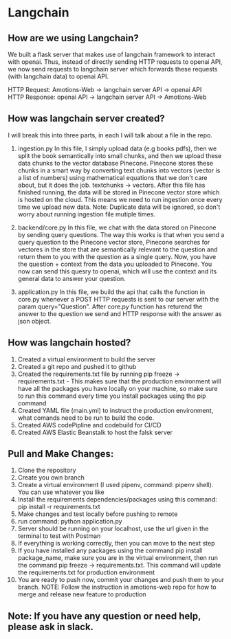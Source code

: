 # Langchain

## How are we using Langchain?
We built a flask server that makes use of langchain framework to interact with openai. Thus, instead of directly sending HTTP requests
to openai API, we now send requests to langchain server which forwards these requests (with langchain data) to openai API. 

HTTP Request: Amotions-Web -> langchain server API -> openai API
<br />
HTTP Response: openai API -> langchain server API -> Amotions-Web

## How was langchain server created?
I will break this into three parts, in each I will talk about a file in the repo.

1. ingestion.py
In this file, I simply upload data (e.g books pdfs), then we split the book semantically into small chunks, and then we upload these data chunks to the vector database Pinecone. Pinecone stores these chunks in a smart way by converting text chunks into vectors (vector is a list of numbers) using mathematical equations that we don't care about, but it does the job. textchunks -> vectors. After this file has finished running, the data will be stored in Pinecone vector store which is hosted on the cloud. This means we need to run ingestion once every time we upload new data. Note: Duplicate data will be ignored, so don't worry about running ingestion file mutiple times.

2. backend/core.py
In this file, we chat with the data stored on Pinecone by sending query questions. The way this works is that when you send a query question to the Pinecone vector store, Pinecone searches for vectores in the store that are semantically relevant to the question and return them to you with the question as a single query. Now, you have the question + context from the data you uploaded to Pinecone. You now can send this quesry to openai, which will use the context and its general data to answer your question.

3. application.py
In this file, we build the api that calls the function in core.py whenever a POST HTTP requests is sent to our server with the param query="Question". After core.py function has returend the answer to the question we send and HTTP response with the answer as json object.

## How was langchain hosted?
1. Created a virtual environment to build the server
2. Created a git repo and pushed it to github
3. Created the requirements.txt file by running pip freeze -> requirements.txt - This makes sure that the production environment will have all the packages you have locally on your machine, so make sure to run this command every time you install packages using the pip command 
4. Created YAML file (main.yml) to instruct the production environment, what comands need to be run to build the code.
5. Created AWS codePipline and codebuild for CI/CD
6. Created AWS Elastic Beanstalk to host the falsk server

## Pull and Make Changes:
1. Clone the repository 
2. Create you own branch
3. Create a virtual environment (I used pipenv, command: pipenv shell). You can use whatever you like
4. Install the requirements dependencies/packages using this command: pip install -r requirements.txt
5. Make changes and test locally before pushing to remote
6. run command: python application.py
7. Server should be running on your localhost, use the url given in the terminal to test with Postman
8. If everything is working correctly, then you can move to the next step
9. If you have installed any packages using the command pip install package_name, make sure you are in the virtual environment, then run the command pip freeze -> requirements.txt. This command will update the requirements.txt for production environment
10. You are ready to push now, commit your changes and push them to your branch. NOTE: Follow the instruction in amotions-web repo for how to merge and release new feature to production

## Note: If you have any question or need help, please ask in slack.
